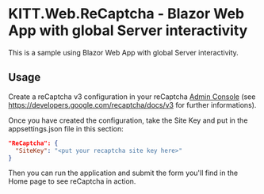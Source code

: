 # KITT.Web.ReCaptcha - Blazor Web App with global Server interactivity

This is a sample using Blazor Web App with global Server interactivity.

## Usage
Create a reCaptcha v3 configuration in your reCaptcha [Admin Console](https://www.google.com/recaptcha/admin/create) (see https://developers.google.com/recaptcha/docs/v3 for further informations).

Once you have created the configuration, take the Site Key and put in the appsettings.json file in this section:

```json
"ReCaptcha": {
  "SiteKey": "<put your recaptcha site key here>"
}
```

Then you can run the application and submit the form you'll find in the Home page to see reCaptcha in action.